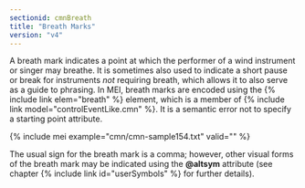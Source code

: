 ```yaml
---
sectionid: cmnBreath
title: "Breath Marks"
version: "v4"
---
```


A breath mark indicates a point at which the performer of a wind instrument or singer may breathe. It is sometimes also used to indicate a short pause or break for instruments *not* requiring breath, which allows it to also serve as a guide to phrasing. In MEI, breath marks are encoded using the {% include link elem="breath" %} element, which is a member of {% include link model="controlEventLike.cmn" %}. It is a semantic error not to specify a starting point attribute.

{% include mei example="cmn/cmn-sample154.txt" valid="" %}

The usual sign for the breath mark is a comma; however, other visual forms of the breath mark may be indicated using the **@altsym** attribute (see chapter {% include link id="userSymbols" %} for further details).

